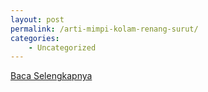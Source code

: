 ```yaml
---
layout: post
permalink: /arti-mimpi-kolam-renang-surut/
categories:
    - Uncategorized
---
```


[Baca Selengkapnya](/08)
